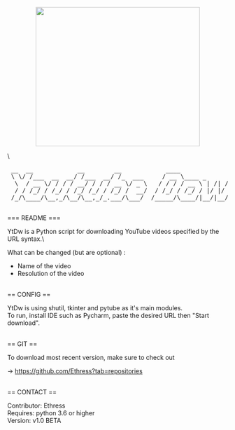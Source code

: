 <p align="center">
  <img width="375" height="318" src="https://user-images.githubusercontent.com/79015360/123515449-bc26d780-d697-11eb-9565-33d5b85eb2e1.png">
</p>

\
<pre>
 __  __            __        __            ____                      __                __         
 \ \/ /___  __  __/ /___  __/ /_  ___     / __ \____ _      ______  / /___  ____ _____/ /__  _____
  \  / __ \/ / / / __/ / / / __ \/ _ \   / / / / __ \ | /| / / __ \/ / __ \/ __ `/ __  / _ \/ ___/
  / / /_/ / /_/ / /_/ /_/ / /_/ /  __/  / /_/ / /_/ / |/ |/ / / / / / /_/ / /_/ / /_/ /  __/ /    
 /_/\____/\__,_/\__/\__,_/_.___/\___/  /_____/\____/|__/|__/_/ /_/_/\____/\__,_/\__,_/\___/_/     
 </pre>
 

=== README ===

 YtDw is a Python script for downloading YouTube videos specified
 by the URL syntax.\  
 
 What can be changed (but are optional) :
 * Name of the video
 * Resolution of the video

\
== CONFIG ==

 YtDw is using shutil, tkinter and pytube as it's main modules.\
 To run, install IDE such as Pycharm, paste the desired URL
 then "Start download".

\
== GIT ==

 To download most recent version, make sure to check out
 
 -> https://github.com/Ethress?tab=repositories

\
== CONTACT ==

 Contributor: Ethress\
 Requires: python 3.6 or higher\
 Version: v1.0 BETA







